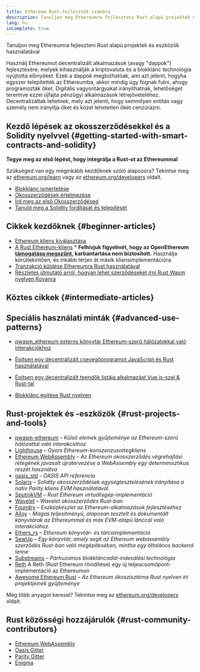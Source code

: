 ```yaml
---
title: Ethereum Rust-fejlesztők számára
description: Tanuljon meg Ethereumra fejleszteni Rust alapú projektek és eszközök használatával
lang: hu
incomplete: true
---
```


<FeaturedText>Tanuljon meg Ethereumra fejleszteni Rust alapú projektek és eszközök használatával</FeaturedText>

Használj Ethereumot decentralizált alkalmazások (avagy "dappok") fejlesztésére, melyek kihasználják a kriptovaluta és a blokklánc technológia nyújtotta előnyöket. Ezek a dappok megbízhatóak, ami azt jelenti, hogyha egyszer telepítették az Ethereumba, akkor mindig úgy fognak futni, ahogy programozták őket. Digitális vagyontárgyakat irányíthatnak, lehetőséget teremtve ezzel újfajta pénzügyi alkalmazások létrejöveteléhez. Decentralizáltak lehetnek, mely azt jelenti, hogy semmilyen entitás vagy személy nem irányítja őket és közel lehetetlen őket cenzúrázni.

## Kezdő lépések az okosszerződésekkel és a Solidity nyelvvel {#getting-started-with-smart-contracts-and-solidity}

**Tegye meg az első lépést, hogy integrálja a Rust-ot az Ethereummal**

Szükséged van egy méginkább kezdőknek szóló alapozóra? Tekintse meg az [ethereum.org/learn](/learn/) vagy az [ethereum.org/developers](/developers/) oldalt.

- [Blokklánc ismertetése](https://kauri.io/article/d55684513211466da7f8cc03987607d5/blockchain-explained)
- [Okosszerződések értelmezése](https://kauri.io/article/e4f66c6079e74a4a9b532148d3158188/ethereum-101-part-5-the-smart-contract)
- [Írd meg az első Okosszerződésed](https://kauri.io/article/124b7db1d0cf4f47b414f8b13c9d66e2/remix-ide-your-first-smart-contract)
- [Tanuld meg a Solidity fordítását és telepítését](https://kauri.io/article/973c5f54c4434bb1b0160cff8c695369/understanding-smart-contract-compilation-and-deployment)

## Cikkek kezdőknek {#beginner-articles}

- [Ethereum kliens kiválasztása](https://www.trufflesuite.com/docs/truffle/reference/choosing-an-ethereum-client)
- [A Rust Ethereum-kliens](https://openethereum.github.io/) \* **Felhívjuk figyelmét, hogy az OpenEthereum [támogatása megszűnt](https://medium.com/openethereum/gnosis-joins-erigon-formerly-turbo-geth-to-release-next-gen-ethereum-client-c6708dd06dd), karbantartása nem biztosított.** Használja körültekintően, és inkább térjen át másik kliensimplementációra.
- [Tranzakció küldése Ethereumra Rust használatával](https://kauri.io/#collections/A%20Hackathon%20Survival%20Guide/sending-ethereum-transactions-with-rust/)
- [Részletes útmutató arról, hogyan lehet szerződéseket írni Rust Wasm nyelven Kovanra](https://github.com/paritytech/pwasm-tutorial)

## Köztes cikkek {#intermediate-articles}

## Speciális használati minták {#advanced-use-patterns}

- [pwasm_ethereum externs könyvtár Ethereum-szerű hálózatokkal való interakciókhoz](https://github.com/openethereum/pwasm-ethereum)
- [Építsen egy decentralizált csevegőprogramot JavaScript és Rust használatával](https://medium.com/perlin-network/build-a-decentralized-chat-using-javascript-rust-webassembly-c775f8484b52)
- [Építsen egy decentralizált teendők listája alkalmazást Vue.js-szel & Rust-tal](https://medium.com/@jjmace01/build-a-decentralized-todo-app-using-vue-js-rust-webassembly-5381a1895beb)

- [Blokklánc építése Rust nyelven](https://blog.logrocket.com/how-to-build-a-blockchain-in-rust/)

## Rust-projektek és -eszközök {#rust-projects-and-tools}

- [pwasm-ethereum](https://github.com/paritytech/pwasm-ethereum) – _Külső elemek gyűjteménye az Ethereum-szerű hálózattal való interakcióhoz_
- [Lighthouse](https://github.com/sigp/lighthouse) – _Gyors Ethereum-konszenzusrétegkliens_
- [Ethereum WebAssembly](https://ewasm.readthedocs.io/en/mkdocs/) – _Az Ethereum okosszerződés végrehajtási rétegének javasolt újratervezése a WebAssembly egy determinisztikus részét használva_
- [oasis_std](https://docs.rs/oasis-std/latest/oasis_std/index.html) - _OASIS API referencia_
- [Solaris](https://github.com/paritytech/sol-rs) – _Solidity okosszerződések egységtesztelésének irányítása a natív Parity kliens EVM használatával._
- [SputnikVM](https://github.com/rust-blockchain/evm) – _Rust Ethereum virtuálisgép-implementáció_
- [Wavelet](https://wavelet.perlin.net/docs/smart-contracts) – _Wavelet okosszerződés Rust-ban_
- [Foundry](https://github.com/foundry-rs/foundry) – _Eszközkészlet az Ethereum-alkalmazások fejlesztéséhez_
- [Alloy](https://alloy.rs) - _Magas teljesítményű, alaposan tesztelt és dokumentált könyvtárak az Ethereummal és más EVM-alapú lánccal való interakcióhoz._
- [Ethers_rs](https://github.com/gakonst/ethers-rs) – _Ethereum könyvtár- és tárcaimplementáció_
- [SewUp](https://github.com/second-state/SewUp) – _Egy könyvtár, amely segít az Ethereum webassembly szerződés Rust-ban való megépítésében, mintha egy általános backend lenne_
- [Substreams](https://github.com/streamingfast/substreams) – _Párhuzamos blokkláncadat-indexálási technológia_
- [Reth](https://github.com/paradigmxyz/reth) A Reth (Rust Ethereum rövidítése) egy új teljescsomópont-implementáció az Ethereumon
- [Awesome Ethereum Rust](https://github.com/Vid201/awesome-ethereum-rust) – _Az Ethereum ökoszisztéma Rust nyelven írt projektjeinek gyűjteménye_

Még több anyagot keresel? Tekintse meg az [ethereum.org/developers](/developers/) oldalt.

## Rust közösségi hozzájárulók {#rust-community-contributors}

- [Ethereum WebAssembly](https://gitter.im/ewasm/Lobby)
- [Oasis Gitter](https://gitter.im/Oasis-official/Lobby)
- [Parity Gitter](https://gitter.im/paritytech/parity)
- [Enigma](https://discord.gg/SJK32GY)
